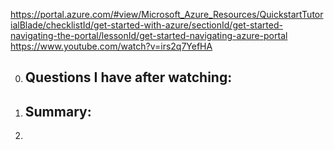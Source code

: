 https://portal.azure.com/#view/Microsoft_Azure_Resources/QuickstartTutorialBlade/checklistId/get-started-with-azure/sectionId/get-started-navigating-the-portal/lessonId/get-started-navigating-azure-portal
https://www.youtube.com/watch?v=irs2q7YefHA

0. ## Questions I have after watching:
1. ## Summary:
2.
